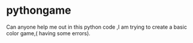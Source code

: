 # pythongame
Can anyone help me out in this python code ,I am trying  to create a basic color game,( having some errors). 
